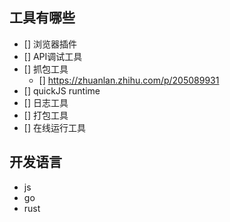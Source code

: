 ## 工具有哪些


- [] 浏览器插件
- [] API调试工具
- [] 抓包工具
  - [] https://zhuanlan.zhihu.com/p/205089931
- [] quickJS runtime
- [] 日志工具
- [] 打包工具
- [] 在线运行工具


## 开发语言
- js
- go
- rust
  